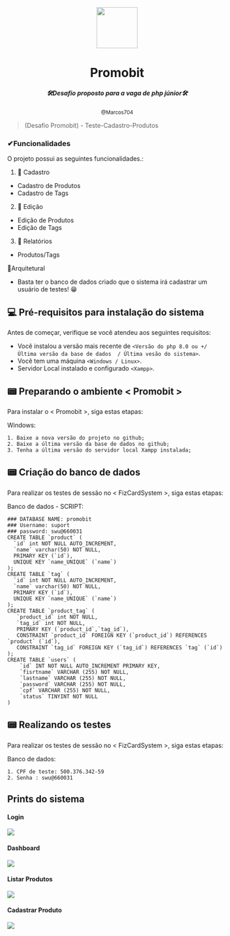 <div align="center">
<img align="center" height="94px" width="94px"  src="https://blogger.googleusercontent.com/img/a/AVvXsEiA8MWybvTFiqot7azX6-QnLt7plr4VgpFhPtTOleBrKfuurv-KTA52T_NbV155EFcZZ1HLeUqRCTy4-rum5R9WQ8msLO1mw1acvvrWGjMOycIY5xohEqUvf99JEqRXgYzInyPt_5kC10avB-hymyhGrJjYqEi57f8gqMsO_PzXueyB2p-_CgljyZf0Zw"/>

</div>
<!---Esses são exemplos. Veja https://shields.io para outras pessoas ou para personalizar este conjunto de escudos. Você pode querer incluir dependências, status do projeto e informações de licença aqui--->
<div align="center">
<h1>Promobit</h1>
<h5>🛠Desafio proposto para a vaga de php júnior🛠</h5>
<small>@Marcos704</small>
</div>

> (Desafio Promobit) - Teste-Cadastro-Produtos
### ✔Funcionalidades
O projeto possui as seguintes funcionalidades.:

1. 📎 Cadastro
- Cadastro de Produtos
- Cadastro de Tags
2. 📎 Edição
- Edição de Produtos
- Edição de Tags
3. 📎 Relatórios
- Produtos/Tags


🔏Arquitetural
- Basta ter o banco de dados criado que o sistema irá cadastrar um usuário de testes! 😁

## 💻 Pré-requisitos para instalação do sistema

Antes de começar, verifique se você atendeu aos seguintes requisitos:
* Você instalou a versão mais recente de `<Versão do php 8.0 ou +/ Última versão da base de dados  / Última vesão do sistema>`.
* Você tem uma máquina `<Windows / Linux>`.
* Servidor Local instalado e configurado `<Xampp>`.

## 📟 Preparando o ambiente < Promobit >

Para instalar o < Promobit >, siga estas etapas:

Windows:
```
1. Baixe a nova versão do projeto no github;
2. Baixe a última versão da base de dados no github;
3. Tenha a última versão do servidor local Xampp instalada;
```
## 📟 Criação do banco de dados
Para realizar os testes de sessão no < FizCardSystem >, siga estas etapas:

Banco de dados - SCRIPT:
```
### DATABASE NAME: promobit
### Username: suport
### password: swu@660031
CREATE TABLE `product` (
  `id` int NOT NULL AUTO_INCREMENT,
  `name` varchar(50) NOT NULL,
  PRIMARY KEY (`id`),
  UNIQUE KEY `name_UNIQUE` (`name`)
);
CREATE TABLE `tag` (
  `id` int NOT NULL AUTO_INCREMENT,
  `name` varchar(50) NOT NULL,
  PRIMARY KEY (`id`),
  UNIQUE KEY `name_UNIQUE` (`name`)
);
CREATE TABLE `product_tag` (
   `product_id` int NOT NULL,
   `tag_id` int NOT NULL,
   PRIMARY KEY (`product_id`,`tag_id`),
   CONSTRAINT `product_id` FOREIGN KEY (`product_id`) REFERENCES `product` (`id`),
   CONSTRAINT `tag_id` FOREIGN KEY (`tag_id`) REFERENCES `tag` (`id`)
);
CREATE TABLE `users` (
    `id` INT NOT NULL AUTO_INCREMENT PRIMARY KEY,
    `fisrtname` VARCHAR (255) NOT NULL,
    `lastname` VARCHAR (255) NOT NULL,
    `password` VARCHAR (255) NOT NULL,
    `cpf` VARCHAR (255) NOT NULL,
    `status` TINYINT NOT NULL
)
```
## 📟 Realizando os testes
Para realizar os testes de sessão no < FizCardSystem >, siga estas etapas:

Banco de dados:
```
1. CPF de teste: 500.376.342-59
2. Senha : swu@660031
```
## Prints do sistema
<h4>Login</h4>
<img src="https://i.ibb.co/1njccrT/login-promobit.png">
<h4>Dashboard</h4>
<img src="https://i.ibb.co/hYygYFY/dashboard-promobit.png">
<h4>Listar Produtos</h4>
<img src="https://i.ibb.co/w0h9n8T/produtos-promobit.png">
<h4>Cadastrar Produto</h4>
<img src="https://i.ibb.co/861ZF1Z/cadastro-promobit.png">

